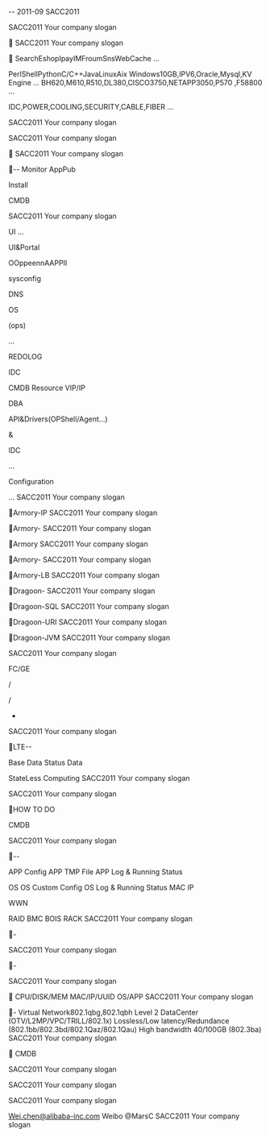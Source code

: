 
--
2011-09
SACC2011


   



SACC2011
Your company slogan


SACC2011
Your company slogan


SearchEshopIpayIMFroumSnsWebCache ...

PerlShellPythonC/C++JavaLinuxAix Windows10GB,IPV6,Oracle,Mysql,KV Engine ...
BH620,M610,R510,DL380,CISCO3750,NETAPP3050,P570 ,F58800 ...

IDC,POWER,COOLING,SECURITY,CABLE,FIBER ...

SACC2011
Your company slogan






SACC2011
Your company slogan

 
SACC2011
Your company slogan

--
Monitor AppPub

Install

CMDB

SACC2011
Your company slogan



UI
      ...

UI&Portal

OOppeennAAPPII

 

 





 

 sysconfig



DNS





OS





(ops)

 ...

   

REDOLOG

IDC

CMDB Resource 
VIP/IP

DBA





API&Drivers(OPShell/Agent...)

 



&

IDC

...

Configuration 





...
SACC2011
Your company slogan

Armory-IP
SACC2011
Your company slogan

Armory-
SACC2011
Your company slogan

Armory
SACC2011
Your company slogan

Armory-
SACC2011
Your company slogan

Armory-LB
SACC2011
Your company slogan

Dragoon-
SACC2011
Your company slogan

Dragoon-SQL
SACC2011
Your company slogan

Dragoon-URI
SACC2011
Your company slogan

Dragoon-JVM
SACC2011
Your company slogan


  
 

SACC2011
Your company slogan



FC/GE

 /

/ 

+
SACC2011
Your company slogan

LTE--

Base Data
Status Data

StateLess Computing
SACC2011
Your company slogan















SACC2011
Your company slogan

HOW TO DO

 

 
 

 CMDB

 


SACC2011
Your company slogan

--


APP Config
APP TMP File APP Log &
Running Status

OS
OS Custom Config
OS Log & Running Status
MAC
IP

WWN


RAID BMC BOIS RACK
SACC2011
Your company slogan

-





SACC2011
Your company slogan

-





SACC2011
Your company slogan


CPU/DISK/MEM MAC/IP/UUID OS/APP
SACC2011
Your company slogan

-
Virtual Network802.1qbg,802.1qbh
Level 2 DataCenter (OTV/L2MP/VPC/TRILL/802.1x) Lossless/Low latency/Redundance (802.1bb/802.3bd/802.1Qaz/802.1Qau) High bandwidth 40/100GB (802.3ba)
SACC2011
Your company slogan


 CMDB
 
SACC2011
Your company slogan



 

 

  

 

 

 

 

SACC2011
Your company slogan




     

   

SACC2011
Your company slogan


 Wei.chen@alibaba-inc.com
Weibo @MarsC
SACC2011
Your company slogan

